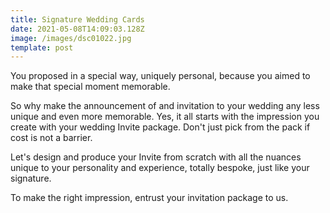 ```yaml
---
title: Signature Wedding Cards
date: 2021-05-08T14:09:03.128Z
image: /images/dsc01022.jpg
template: post
---
```

You proposed in a special way, uniquely personal, because you aimed to make that special moment memorable.

So why make the announcement of and invitation to your wedding any less unique and even more memorable. Yes, it all starts with the impression you create with your wedding Invite package. Don't just pick from the pack if cost is not a barrier.  

Let's design and produce your Invite from scratch with all the nuances unique to your personality and experience, totally bespoke, just like your signature.

To make the right impression, entrust your invitation package to us.